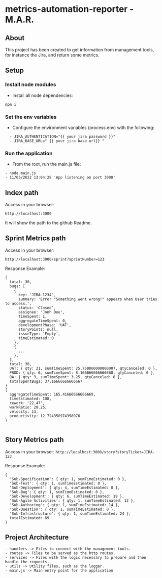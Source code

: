 # metrics-automation-reporter - M.A.R.

## About
This project has been created to get information from management tools, for instance the Jira, and return some metrics.

## Setup

### Install node modules
- Install all node dependencies:
```
npm i
```

### Set the env variables
- Configure the environment variables (process.env) with the following:
```
  - JIRA_AUTHENTICATION="{{ your jira password }}"
  - JIRA_BASE_URL=" {{ your jira base url}} "
```

### Run the application
- From the root, run the main.js file:
```
- node main.js
- 11/05/2022 13:04:28 'App listening on port 3000'
```

## Index path
Access in your browser:

`http://localhost:3000`

It will show the path to the github Readme.

## Sprint Metrics path

Access in your browser:

`http://localhost:3000/sprint?sprintNumber=123`

Response Example:
```
{
  total: 30,
  bugs: [
    {
      key: 'JIRA-1234',
      summary: 'Error "Something went wrong!" appears when User tries to access.',
      status: 'Closed',
      assignee: 'Jonh Doe',
      timeSpent: 1,
      aggregateTimeSpent: 0,
      developmentPhase: 'UAT',
      storyPoints: null,
      issueType: 'Empty',
      timeEstimated: 0
    },
    {
      ...
    },
  ],
  total: 30,
  UAT: { qty: 21, sumTimeSpent: 25.750000000000007, qtyCanceled: 0 },
  PROD: { qty: 6, sumTimeSpent: 8.166666666666668, qtyCanceled: 0 },
  QA: { qty: 3, sumTimeSpent: 3.25, qtyCanceled: 0 },
  totalSpentBugs: 37.16666666666667
}
{
  aggregateTimeSpent: 165.41666666666669,
  timeEstimated: 108,
  rework: '22.47',
  workRatio: 20.25,
  velocity: 13,
  productivity: 12.724358974358976
}


```

## Story Metrics path

Access in your browser:
`http://localhost:3000/story?storyTicket=JIRA-123`

Response Example:
```
{
  'Sub-Specification': { qty: 1, sumTimeEstimated: 0 },
  'Sub-Test': { qty: 1, sumTimeEstimated: 0 },
  'Sub-Deployment': { qty: 4, sumTimeEstimated: 0 },
  'Sub-Bug': { qty: 1, sumTimeEstimated: 0 },
  'Sub-Development': { qty: 6, sumTimeEstimated: 19 },
  'Sub-Agile Activities': { qty: 1, sumTimeEstimated: 12 },
  'Sub-Authoring': { qty: 1, sumTimeEstimated: 14 },
  'Sub-Question': { qty: 1, sumTimeEstimated: 0 },
  'Sub-Infrastructure': { qty: 1, sumTimeEstimated: 24 },
  totalEstimated: 69
}
```

## Project Architecture

```
- handlers -> Files to connect with the management tools.
- routes -> Files to be served as the http routes.
- services -> Files with the logic necessary to prepare and then handle the requests.
- utils -> Utility files, such as the logger.
- main.js -> Main entry point for the application
```
